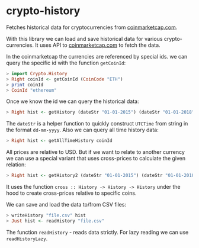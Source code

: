 # crypto-history

Fetches historical data for cryptocurrencies from [coinmarketcap.com](https://coinmarketcap.com/).


With this library we can load and save historical data for various crypto-currencies.
It uses API to [coinmarketcap.com](https://coinmarketcap.com/) to fetch the data.

In the coinmarketcap the currencies are referenced by special ids.
we can query the specific id with the function `getCoinId`:

```haskell
> import Crypto.History
> Right coinId <- getCoinId (CoinCode "ETH")
> print coinId
> CoinId "ethereum"
```

Once we know the id we can query the historical data:

```haskell
> Right hist <- getHistory (dateStr "01-01-2015") (dateStr "01-01-2018") coinId
```

The `dateStr` is a helper function to quickly construct `UTCTime` from string in the format `dd-mm-yyyy`.
Also we can query all time history data:

```haskell
> Right hist <- getAllTimeHistory coinId
```

All prices are relative to USD. But if we want to relate to another currency we can
use a special variant that uses cross-prices to calculate the given relation:

```haskell
> Right hist <- getHistory2 (dateStr "01-01-2015") (dateStr "01-01-2018") (coinIdA, coinIdB)
```

It uses the function `cross :: History -> History -> History` under the hood
to create cross-prices relative to specific coins.

We can save and load the data to/from CSV files:

```haskell
> writeHistory "file.csv" hist
> Just hist <- readHistory "file.csv"
```

The function `readHistory` - reads data strictly. For lazy reading we can use `readHistoryLazy`.

